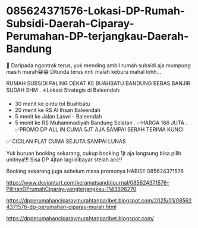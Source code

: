# 085624371576-Lokasi-DP-Rumah-Subsidi-Daerah-Ciparay-Perumahan-DP-terjangkau-Daerah-Bandung
📢 Daripada ngontrak terus, yuk mending ambil rumah subsidi aja mumpung masih murah😁😁
Ditunda terus nnti malah keburu mahal lohh...

RUMAH SUBSIDI PALING DEKAT KE BUAHBATU BANDUNG BEBAS BANJIR SUDAH SHM
.
✳️Lokasi Strategis di Baleendah:
- 30 menit ke pintu tol Buahbatu
- 20 menit ke RS Al Ihsan Baleendah
- 5 menit ke Jalan Laswi - Baleendah
- 5 menit ke RS Muhammadiyah Bandung Selatan
.
✅HARGA 166 JUTA 
.
✅PROMO DP ALL IN CUMA 5JT AJA SAMPAI SERAH TERIMA KUNCI 

✅ CICILAN FLAT CUMA SEJUTA SAMPAI LUNAS

Yuk buruan booking sekarang, cukup booking 1jt aja langsung bisa pilih unitnya!!!
Sisa DP 4jtan lagi dibayar stelah acc!!

Booking sekarang juga sebelum masa promonya HABIS!!
085624371576

https://www.deviantart.com/keramatsandi/journal/085624371576-PilihanDPrumahCiparay-yangterjangkau-1143696270

https://dpperumahanciparaymurahtanparibet.blogspot.com/2025/01/085624371576-dp-perumahan-ciparay-murah.html

https://dpperumahanciparaymurahtanparibet.blogspot.com/
